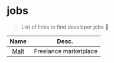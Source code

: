# jobs
>List of links to find developer jobs 🚀

| Name | Desc. |
| :---: | :---: |   
| <a href="https://www.malt.fr/">Malt</a> | Freelance marketplace |

